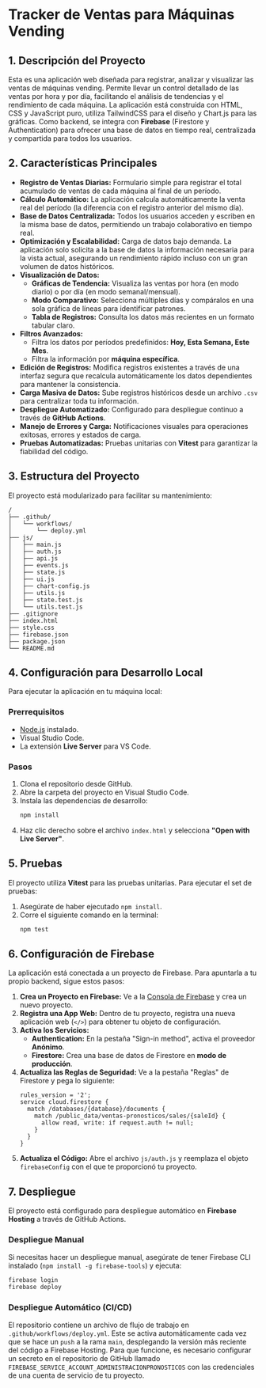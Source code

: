 # Tracker de Ventas para Máquinas Vending

## 1. Descripción del Proyecto

Esta es una aplicación web diseñada para registrar, analizar y visualizar las ventas de máquinas vending. Permite llevar un control detallado de las ventas por hora y por día, facilitando el análisis de tendencias y el rendimiento de cada máquina. La aplicación está construida con HTML, CSS y JavaScript puro, utiliza TailwindCSS para el diseño y Chart.js para las gráficas. Como backend, se integra con **Firebase** (Firestore y Authentication) para ofrecer una base de datos en tiempo real, centralizada y compartida para todos los usuarios.

## 2. Características Principales

* **Registro de Ventas Diarias:** Formulario simple para registrar el total acumulado de ventas de cada máquina al final de un período.
* **Cálculo Automático:** La aplicación calcula automáticamente la venta real del período (la diferencia con el registro anterior del mismo día).
* **Base de Datos Centralizada:** Todos los usuarios acceden y escriben en la misma base de datos, permitiendo un trabajo colaborativo en tiempo real.
* **Optimización y Escalabilidad:** Carga de datos bajo demanda. La aplicación solo solicita a la base de datos la información necesaria para la vista actual, asegurando un rendimiento rápido incluso con un gran volumen de datos históricos.
* **Visualización de Datos:**
    * **Gráficas de Tendencia:** Visualiza las ventas por hora (en modo diario) o por día (en modo semanal/mensual).
    * **Modo Comparativo:** Selecciona múltiples días y compáralos en una sola gráfica de líneas para identificar patrones.
    * **Tabla de Registros:** Consulta los datos más recientes en un formato tabular claro.
* **Filtros Avanzados:**
    * Filtra los datos por períodos predefinidos: **Hoy, Esta Semana, Este Mes**.
    * Filtra la información por **máquina específica**.
* **Edición de Registros:** Modifica registros existentes a través de una interfaz segura que recalcula automáticamente los datos dependientes para mantener la consistencia.
* **Carga Masiva de Datos:** Sube registros históricos desde un archivo `.csv` para centralizar toda tu información.
* **Despliegue Automatizado:** Configurado para despliegue continuo a través de **GitHub Actions**.
* **Manejo de Errores y Carga:** Notificaciones visuales para operaciones exitosas, errores y estados de carga.
* **Pruebas Automatizadas:** Pruebas unitarias con **Vitest** para garantizar la fiabilidad del código.

## 3. Estructura del Proyecto

El proyecto está modularizado para facilitar su mantenimiento:

```
/
├── .github/
│   └── workflows/
│       └── deploy.yml
├── js/
│   ├── main.js
│   ├── auth.js
│   ├── api.js
│   ├── events.js
│   ├── state.js
│   ├── ui.js
│   ├── chart-config.js
│   ├── utils.js
│   ├── state.test.js
│   └── utils.test.js
├── .gitignore
├── index.html
├── style.css
├── firebase.json
├── package.json
└── README.md
```

## 4. Configuración para Desarrollo Local

Para ejecutar la aplicación en tu máquina local:

### Prerrequisitos

* [Node.js](https://nodejs.org/) instalado.
* Visual Studio Code.
* La extensión **Live Server** para VS Code.

### Pasos

1.  Clona el repositorio desde GitHub.
2.  Abre la carpeta del proyecto en Visual Studio Code.
3.  Instala las dependencias de desarrollo:
    ```bash
    npm install
    ```
4.  Haz clic derecho sobre el archivo `index.html` y selecciona **"Open with Live Server"**.

## 5. Pruebas

El proyecto utiliza **Vitest** para las pruebas unitarias. Para ejecutar el set de pruebas:

1.  Asegúrate de haber ejecutado `npm install`.
2.  Corre el siguiente comando en la terminal:
    ```bash
    npm test
    ```

## 6. Configuración de Firebase

La aplicación está conectada a un proyecto de Firebase. Para apuntarla a tu propio backend, sigue estos pasos:

1.  **Crea un Proyecto en Firebase:** Ve a la [Consola de Firebase](https://console.firebase.google.com/) y crea un nuevo proyecto.
2.  **Registra una App Web:** Dentro de tu proyecto, registra una nueva aplicación web (`</>`) para obtener tu objeto de configuración.
3.  **Activa los Servicios:**
    * **Authentication:** En la pestaña "Sign-in method", activa el proveedor **Anónimo**.
    * **Firestore:** Crea una base de datos de Firestore en **modo de producción**.
4.  **Actualiza las Reglas de Seguridad:** Ve a la pestaña "Reglas" de Firestore y pega lo siguiente:
    ```
    rules_version = '2';
    service cloud.firestore {
      match /databases/{database}/documents {
        match /public_data/ventas-pronosticos/sales/{saleId} {
          allow read, write: if request.auth != null;
        }
      }
    }
    ```
5.  **Actualiza el Código:** Abre el archivo `js/auth.js` y reemplaza el objeto `firebaseConfig` con el que te proporcionó tu proyecto.

## 7. Despliegue

El proyecto está configurado para despliegue automático en **Firebase Hosting** a través de GitHub Actions.

### Despliegue Manual

Si necesitas hacer un despliegue manual, asegúrate de tener Firebase CLI instalado (`npm install -g firebase-tools`) y ejecuta:

```bash
firebase login
firebase deploy
```

### Despliegue Automático (CI/CD)

El repositorio contiene un archivo de flujo de trabajo en `.github/workflows/deploy.yml`. Este se activa automáticamente cada vez que se hace un `push` a la rama `main`, desplegando la versión más reciente del código a Firebase Hosting. Para que funcione, es necesario configurar un secreto en el repositorio de GitHub llamado `FIREBASE_SERVICE_ACCOUNT_ADMINISTRACIONPRONOSTICOS` con las credenciales de una cuenta de servicio de tu proyecto.
